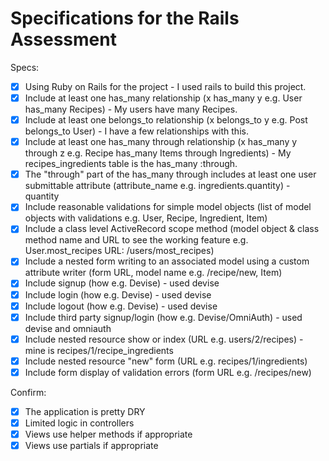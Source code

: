 # Specifications for the Rails Assessment

Specs:
- [x] Using Ruby on Rails for the project - I used rails to build this project.
- [x] Include at least one has_many relationship (x has_many y e.g. User has_many Recipes) - My users have many Recipes.
- [x] Include at least one belongs_to relationship (x belongs_to y e.g. Post belongs_to User) - I have a few relationships with this.
- [x] Include at least one has_many through relationship (x has_many y through z e.g. Recipe has_many Items through Ingredients) - My recipes_ingredients table is the has_many :through.
- [x] The "through" part of the has_many through includes at least one user submittable attribute (attribute_name e.g. ingredients.quantity) - quantity
- [x] Include reasonable validations for simple model objects (list of model objects with validations e.g. User, Recipe, Ingredient, Item)
- [x] Include a class level ActiveRecord scope method (model object & class method name and URL to see the working feature e.g. User.most_recipes URL: /users/most_recipes)
- [x] Include a nested form writing to an associated model using a custom attribute writer (form URL, model name e.g. /recipe/new, Item)
- [x] Include signup (how e.g. Devise) - used devise
- [x] Include login (how e.g. Devise) - used devise
- [x] Include logout (how e.g. Devise) - used devise
- [x] Include third party signup/login (how e.g. Devise/OmniAuth) - used devise and omniauth
- [x] Include nested resource show or index (URL e.g. users/2/recipes) - mine is recipes/1/recipe_ingredients
- [x] Include nested resource "new" form (URL e.g. recipes/1/ingredients)
- [x] Include form display of validation errors (form URL e.g. /recipes/new)

Confirm:
- [x] The application is pretty DRY
- [x] Limited logic in controllers
- [x] Views use helper methods if appropriate
- [x] Views use partials if appropriate
